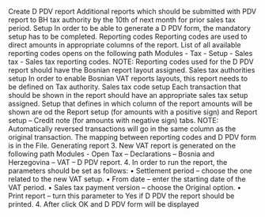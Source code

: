 Create D PDV report
Additional reports which should be submitted with PDV report to BH tax authority by the 10th of next month for prior sales tax period.
Setup
In order to be able to generate a D PDV form, the mandatory setup has to be completed.
Reporting codes
Reporting codes are used to direct amounts in appropriate columns of the report. List of all available reporting codes opens on the following path Modules - Tax - Setup - Sales tax - Sales tax reporting codes.
NOTE: Reporting codes used for the D PDV report should have the Bosnian report layout assigned.
Sales tax authorities setup
In order to enable Bosnian VAT reports layouts, this report needs to be defined on Tax authority.
Sales tax code setup
Each transaction that should be shown in the report should have an appropriate sales tax setup assigned. Setup that defines in which column of the report amounts will be shown are od the Report setup (for amounts with a positive sign) and Report setup – Credit note (for amounts with negative sign) tabs.
NOTE: Automatically reversed transactions will go in the same column as the original transaction. The mapping between reporting codes and D PDV form is in the File.
Generating report
3.	New VAT report is generated on the following path Modules - Open Tax – Declarations – Bosnia and Herzegovina – VAT – D PDV report.
4.	In order to run the report, the parameters should be set as follows:
•	Settlement period – choose the one related to the new VAT setup.
•	From date – enter the starting date of the VAT period.
•	Sales tax payment version – choose the Original option.
•	Print report – turn this parameter to Yes if D PDV the report should be printed.
4.	After click OK and D PDV form will be displayed
